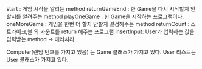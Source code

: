 start : 게임 시작을 알리는 method
returnGameEnd : 한 Game을 다시 시작할지 안할지를 알려주는 method
playOneGame : 한 Game을 시작하는 프로그램이다.
oneMoreGame : 게임을 한번 더 할지 안할지 결정해주는 method
returnCount : 스트라이크,볼 의 카운트를 return 해주는 프로그램
insertInput: User가 입력하는 값을 입력받는 method -> 에러처리

Computer(랜덤 번호를 가지고 있음) 는 Game 클래스가 가지고 있다.
User 리스트는 User 클래스가 가지고 있다.


